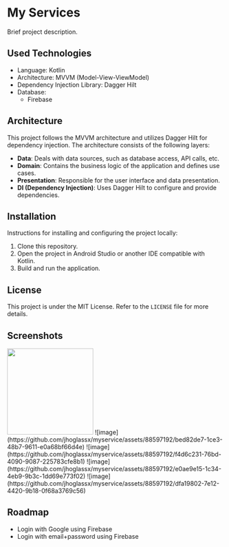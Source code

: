 # My Services

Brief project description.

## Used Technologies

- Language: Kotlin
- Architecture: MVVM (Model-View-ViewModel)
- Dependency Injection Library: Dagger Hilt
- Database:
  - Firebase

## Architecture

This project follows the MVVM architecture and utilizes Dagger Hilt for dependency injection. The architecture consists of the following layers:

- **Data**: Deals with data sources, such as database access, API calls, etc.
- **Domain**: Contains the business logic of the application and defines use cases.
- **Presentation**: Responsible for the user interface and data presentation.
- **DI (Dependency Injection)**: Uses Dagger Hilt to configure and provide dependencies.

## Installation

Instructions for installing and configuring the project locally:

1. Clone this repository.
2. Open the project in Android Studio or another IDE compatible with Kotlin.
3. Build and run the application.

## License

This project is under the MIT License. Refer to the `LICENSE` file for more details.

## Screenshots

<img src="https://github.com/jhoglassx/myservice/assets/88597192/73f010fa-069d-45cc-9553-34992546ecce" width="200" />
![image](https://github.com/jhoglassx/myservice/assets/88597192/bed82de7-1ce3-48b7-9611-e0a68bf66d4e)
![image](https://github.com/jhoglassx/myservice/assets/88597192/f4d6c231-76bd-4090-9087-225783cfe8b1)
![image](https://github.com/jhoglassx/myservice/assets/88597192/e0ae9e15-1c34-4eb9-9b3c-1dd69e773f02)
![image](https://github.com/jhoglassx/myservice/assets/88597192/dfa19802-7e12-4420-9b18-0f68a3769c56)






## Roadmap

- Login with Google using Firebase
- Login with email+password using Firebase
